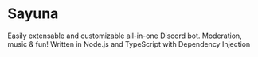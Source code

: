 # Sayuna

Easily extensable and customizable all-in-one Discord bot. Moderation, music & fun! Written in Node.js and TypeScript with Dependency Injection 